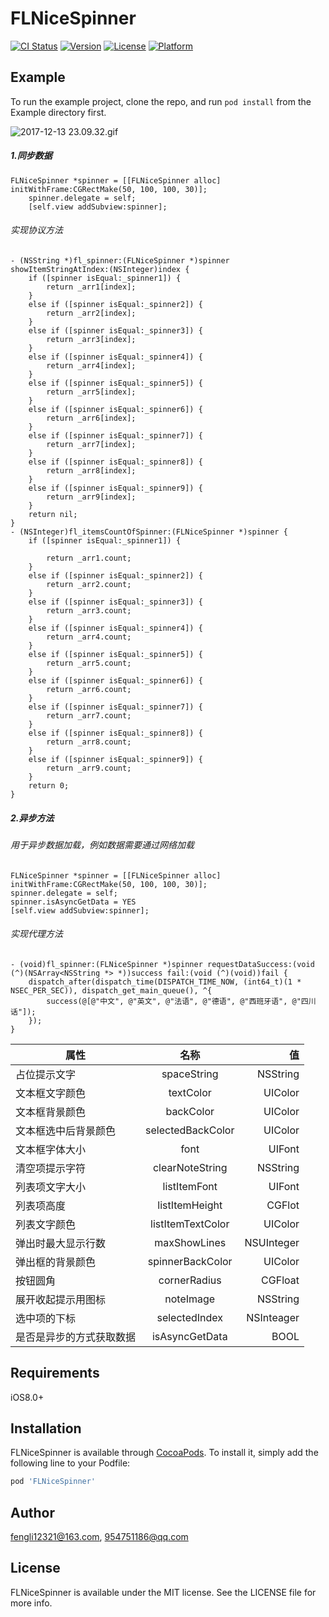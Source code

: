 # FLNiceSpinner

[![CI Status](http://img.shields.io/travis/fengli12321@163.com/FLNiceSpinner.svg?style=flat)](https://travis-ci.org/fengli12321@163.com/FLNiceSpinner)
[![Version](https://img.shields.io/cocoapods/v/FLNiceSpinner.svg?style=flat)](http://cocoapods.org/pods/FLNiceSpinner)
[![License](https://img.shields.io/cocoapods/l/FLNiceSpinner.svg?style=flat)](http://cocoapods.org/pods/FLNiceSpinner)
[![Platform](https://img.shields.io/cocoapods/p/FLNiceSpinner.svg?style=flat)](http://cocoapods.org/pods/FLNiceSpinner)

## Example

To run the example project, clone the repo, and run `pod install` from the Example directory first.


![2017-12-13 23.09.32.gif](https://github.com/fengli12321/FLNiceSpinner/blob/master/2017-12-13%2023.09.32.gif)


##### 1.同步数据
```objc
FLNiceSpinner *spinner = [[FLNiceSpinner alloc] initWithFrame:CGRectMake(50, 100, 100, 30)];
    spinner.delegate = self;
    [self.view addSubview:spinner];
```

###### 实现协议方法
```objc
- (NSString *)fl_spinner:(FLNiceSpinner *)spinner showItemStringAtIndex:(NSInteger)index {
    if ([spinner isEqual:_spinner1]) {
        return _arr1[index];
    }
    else if ([spinner isEqual:_spinner2]) {
        return _arr2[index];
    }
    else if ([spinner isEqual:_spinner3]) {
        return _arr3[index];
    }
    else if ([spinner isEqual:_spinner4]) {
        return _arr4[index];
    }
    else if ([spinner isEqual:_spinner5]) {
        return _arr5[index];
    }
    else if ([spinner isEqual:_spinner6]) {
        return _arr6[index];
    }
    else if ([spinner isEqual:_spinner7]) {
        return _arr7[index];
    }
    else if ([spinner isEqual:_spinner8]) {
        return _arr8[index];
    }
    else if ([spinner isEqual:_spinner9]) {
        return _arr9[index];
    }
    return nil;
}
- (NSInteger)fl_itemsCountOfSpinner:(FLNiceSpinner *)spinner {
    if ([spinner isEqual:_spinner1]) {
        
        return _arr1.count;
    }
    else if ([spinner isEqual:_spinner2]) {
        return _arr2.count;
    }
    else if ([spinner isEqual:_spinner3]) {
        return _arr3.count;
    }
    else if ([spinner isEqual:_spinner4]) {
        return _arr4.count;
    }
    else if ([spinner isEqual:_spinner5]) {
        return _arr5.count;
    }
    else if ([spinner isEqual:_spinner6]) {
        return _arr6.count;
    }
    else if ([spinner isEqual:_spinner7]) {
        return _arr7.count;
    }
    else if ([spinner isEqual:_spinner8]) {
        return _arr8.count;
    }
    else if ([spinner isEqual:_spinner9]) {
        return _arr9.count;
    }
    return 0;
}
```

##### 2.异步方法
###### 用于异步数据加载，例如数据需要通过网络加载
```objc
FLNiceSpinner *spinner = [[FLNiceSpinner alloc] initWithFrame:CGRectMake(50, 100, 100, 30)];
spinner.delegate = self;
spinner.isAsyncGetData = YES
[self.view addSubview:spinner];
```
###### 实现代理方法
```objc
- (void)fl_spinner:(FLNiceSpinner *)spinner requestDataSuccess:(void (^)(NSArray<NSString *> *))success fail:(void (^)(void))fail {
    dispatch_after(dispatch_time(DISPATCH_TIME_NOW, (int64_t)(1 * NSEC_PER_SEC)), dispatch_get_main_queue(), ^{
        success(@[@"中文", @"英文", @"法语", @"德语", @"西班牙语", @"四川话"]);
    });
}
```

| 属性       		   | 名称           | 值  |
| ------------- 	|:-------------:| -----:|
|   占位提示文字   | spaceString | NSString |
| 文本框文字颜色     | textColor      |   UIColor |
| 文本框背景颜色 | backColor     |    UIColor |
|文本框选中后背景颜色|selectedBackColor|UIColor|
|文本框字体大小|font|UIFont|
|清空项提示字符|clearNoteString|NSString|
|列表项文字大小|listItemFont|UIFont|
|列表项高度|listItemHeight|CGFlot|
|列表文字颜色|listItemTextColor|UIColor|
|弹出时最大显示行数|maxShowLines|NSUInteger|
|弹出框的背景颜色|spinnerBackColor|UIColor|
|按钮圆角|cornerRadius|CGFloat|
|展开收起提示用图标|noteImage|NSString|
|选中项的下标|selectedIndex|NSInteager|
|是否是异步的方式获取数据|isAsyncGetData|BOOL|


## Requirements

iOS8.0+

## Installation

FLNiceSpinner is available through [CocoaPods](http://cocoapods.org). To install
it, simply add the following line to your Podfile:

```ruby
pod 'FLNiceSpinner'
```

## Author

fengli12321@163.com, 954751186@qq.com

## License

FLNiceSpinner is available under the MIT license. See the LICENSE file for more info.
